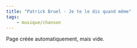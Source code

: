 ```yaml
---
title: "Patrick Bruel - Je te le dis quand même"
tags:
    - musique/chanson
---
```


Page créée automatiquement, mais vide.
